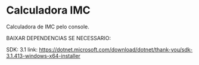 # Calculadora IMC

Calculadora de IMC pelo console.


BAIXAR DEPENDENCIAS SE NECESSARIO:

SDK: 3.1
link: https://dotnet.microsoft.com/download/dotnet/thank-you/sdk-3.1.413-windows-x64-installer
